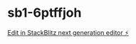 # sb1-6ptffjoh

[Edit in StackBlitz next generation editor ⚡️](https://stackblitz.com/~/github.com/jrichy1/sb1-6ptffjoh)